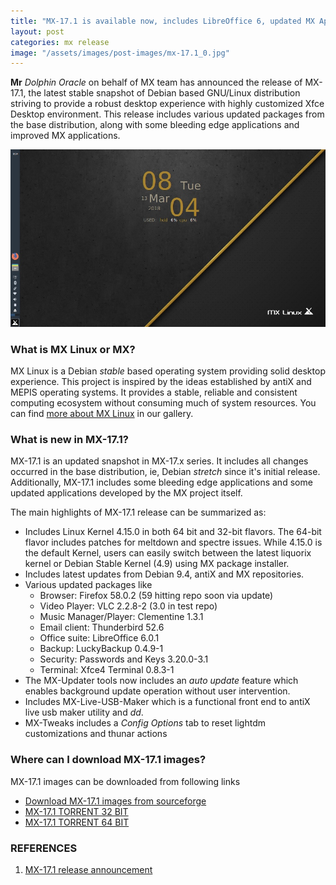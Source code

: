 ```yaml
---
title: "MX-17.1 is available now, includes LibreOffice 6, updated MX Apps and more"
layout: post
categories: mx release
image: "/assets/images/post-images/mx-17.1_0.jpg"
---
```


**Mr** *Dolphin Oracle* on behalf of MX team has announced the release of MX-17.1, the latest stable snapshot of Debian based GNU/Linux distribution striving to provide a robust desktop experience with highly customized Xfce Desktop environment. This release includes various updated packages from the base distribution, along with some bleeding edge applications and improved MX applications.

![A preview of MX-17.1 Desktop](/assets/images/post-images/mx-17.1_0.jpg)

### What is MX Linux or MX?
MX Linux is a Debian *stable* based operating system providing solid desktop experience. This project is inspired by the ideas established by antiX and MEPIS operating systems. It provides a stable, reliable and consistent computing ecosystem without consuming much of system resources. You can find [more about MX Linux](/distribution/mx) in our gallery.

### What is new in MX-17.1?
MX-17.1 is an updated snapshot in MX-17.x series. It includes all changes occurred in the base distribution, ie, Debian *stretch* since it's initial release. Additionally, MX-17.1 includes some bleeding edge applications and some updated applications developed by the MX project itself.

The main highlights of MX-17.1 release can be summarized as:
- Includes Linux Kernel 4.15.0 in both 64 bit and 32-bit flavors. The 64-bit flavor includes patches for meltdown and spectre issues. While 4.15.0 is the default Kernel, users can easily switch between the latest liquorix kernel or Debian Stable Kernel (4.9) using MX package installer.
- Includes latest updates from Debian 9.4, antiX and MX repositories.
- Various updated packages like 
    - Browser: Firefox 58.0.2 (59 hitting repo soon via update)
    - Video Player: VLC 2.2.8-2 (3.0 in test repo)
    - Music Manager/Player: Clementine 1.3.1
    - Email client: Thunderbird 52.6
    - Office suite: LibreOffice 6.0.1
    - Backup: LuckyBackup 0.4.9-1
    - Security: Passwords and Keys 3.20.0-3.1
    - Terminal: Xfce4 Terminal 0.8.3-1
- The MX-Updater tools now includes an *auto update* feature which enables background update operation without user intervention.
- Includes MX-Live-USB-Maker which is a functional front end to antiX live usb maker utility and *dd*.
- MX-Tweaks includes a *Config Options* tab to reset lightdm customizations and thunar actions

### Where can I download MX-17.1 images?
MX-17.1 images can be downloaded from following links
- [Download MX-17.1 images from sourceforge](https://sourceforge.net/projects/mx-linux/files/Final/MX-17.1/)
- [MX-17.1 TORRENT 32 BIT](http://linuxtracker.org/download.php?id=c677c0156c605eb0633ae1587360eb7d6653f1bd&f=MX-17.1_386.iso.torrent&key=0)
- [MX-17.1 TORRENT 64 BIT](http://linuxtracker.org/download.php?id=b3891c6a6036f85444e6fa26b823f28657e7cd76&f=MX-17.1_x64.iso.torrent&key=0)

### REFERENCES
1. [MX-17.1 release announcement](https://mxlinux.org/mx-171-released)